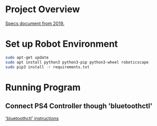# Project Overview 

[Specs document from 2019.](https://docs.google.com/document/d/1sSYvYTp_A2EEaQerb7zoLag_PGozLlV2bz2lymD39Fw/edit?usp=sharing)

# Set up Robot Environment

```sh
sudo apt-get update
sudo apt install python3 python3-pip python3-wheel roboticscape
sudo pip3 install -r requirements.txt
```

# Running Program

## Connect PS4 Controller though 'bluetoothctl'

['bluetoothctl' instructions](https://www.linux-magazine.com/Issues/2017/197/Command-Line-bluetoothctl)